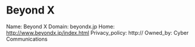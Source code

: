 
# Beyond X

Name: Beyond X
Domain: beyondx.jp
Home: http://www.beyondx.jp/index.html
Privacy_policy: http://
Owned_by: Cyber Communications

